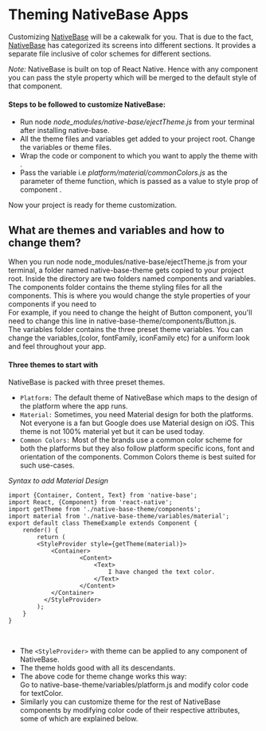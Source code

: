 # Theming NativeBase Apps

Customizing [NativeBase](https://nativebase.io/) will be a cakewalk for you. That is due to the fact, [NativeBase](https://nativebase.io/) has categorized its screens into different sections. It provides a separate file inclusive of color schemes for different sections. <br />

*Note:* NativeBase is built on top of React Native.
Hence with any component you can pass the style property which will be merged to the default style of that component.

#### Steps to be followed to customize NativeBase:
* Run node *node_modules/native-base/ejectTheme.js* from your terminal after installing native-base.
* All the theme files and variables get added to your project root. Change the variables or theme files.
* Wrap the code or component to which you want to apply the theme with *<StyleProvider>*.
* Pass the variable i.e *platform/material/commonColors.js* as the parameter of theme function, which is passed as a value to style prop of component *<StyleProvider>*.

Now your project is ready for theme customization.
<br />

## What are themes and variables and how to change them?
When you run node node_modules/native-base/ejectTheme.js from your terminal, a folder named native-base-theme gets copied to your project root. Inside the directory are two folders named components and variables. <br />
The components folder contains the theme styling files for all the components. This is where you would change the style properties of your components if you need to<br />
For example, if you need to change the height of Button component, you'll need to change this line in native-base-theme/components/Button.js. <br />
The variables folder contains the three preset theme variables. You can change the variables,(color, fontFamily, iconFamily etc) for a uniform look and feel throughout your app. <br />

#### Three themes to start with
NativeBase is packed with three preset themes. <br />
* <code>Platform:</code> The default theme of NativeBase which maps to the design of the platform where the app runs.
* <code>Material:</code> Sometimes, you need Material design for both the platforms. Not everyone is a fan but Google does use Material design on iOS. This theme is not 100% material yet but it can be used today. <br />
* <code>Common Colors:</code> Most of the brands use a common color scheme for both the platforms but they also follow platform specific icons, font and orientation of the components. Common Colors theme is best suited for such use-cases. <br />

*Syntax to add Material Design*
<pre class="line-numbers"><code class="language-jsx">import {Container, Content, Text} from 'native-base';
import React, {Component} from 'react-native';
import getTheme from './native-base-theme/components';
import material from './native-base-theme/variables/material';
​export default class ThemeExample extends Component {
    render() {
        return (
        &lt;StyleProvider style={getTheme(material)}>
            &lt;Container>
                    &lt;Content>
                        &lt;Text>
                            I have changed the text color.
                        &lt;/Text>
                    &lt;/Content>
            &lt;/Container>
          &lt;/StyleProvider>
        );
    }
}</code></pre><br />

* The <code>&lt;StyleProvider></code> with theme can be applied to any component of NativeBase.
* The theme holds good with all its descendants.
* The above code for theme change works this way:<br />
Go to native-base-theme/variables/platform.js and modify color code for textColor.
* Similarly you can customize theme for the rest of NativeBase components by modifying color code of their respective attributes, some of which are explained below.
